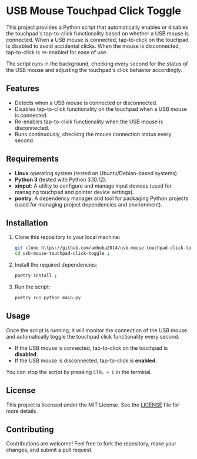 # USB Mouse Touchpad Click Toggle

This project provides a Python script that automatically enables or disables the touchpad's tap-to-click functionality based on whether a USB mouse is connected. When a USB mouse is connected, tap-to-click on the touchpad is disabled to avoid accidental clicks. When the mouse is disconnected, tap-to-click is re-enabled for ease of use.

The script runs in the background, checking every second for the status of the USB mouse and adjusting the touchpad's click behavior accordingly.

## Features

- Detects when a USB mouse is connected or disconnected.
- Disables tap-to-click functionality on the touchpad when a USB mouse is connected.
- Re-enables tap-to-click functionality when the USB mouse is disconnected.
- Runs continuously, checking the mouse connection status every second.

## Requirements

- **Linux** operating system (tested on Ubuntu/Debian-based systems).
- **Python 3** (tested with Python 3.10.12).
- **xinput**: A utility to configure and manage input devices (used for managing touchpad and pointer device settings).
- **poetry**: A dependency manager and tool for packaging Python projects (used for managing project dependencies and environment).

## Installation

1. Clone this repository to your local machine:

   ```bash
   git clone https://github.com/amhoba2014/usb-mouse-touchpad-click-toggle ;
   cd usb-mouse-touchpad-click-toggle ;
   ```

2. Install the required dependencies:

   ```bash
   poetry install ;
   ````

3. Run the script:

   ```bash
   poetry run python main.py
   ```

## Usage

Once the script is running, it will monitor the connection of the USB mouse and automatically toggle the touchpad click functionality every second.

- If the USB mouse is connected, tap-to-click on the touchpad is **disabled**.
- If the USB mouse is disconnected, tap-to-click is **enabled**.

You can stop the script by pressing `CTRL + C` in the terminal.

## License

This project is licensed under the MIT License. See the [LICENSE](LICENSE) file for more details.

## Contributing

Contributions are welcome! Feel free to fork the repository, make your changes, and submit a pull request.
